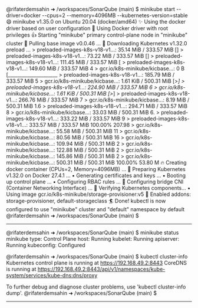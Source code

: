@rifaterdemsahin ➜ /workspaces/SonarQube (main) $ minikube start --driver=docker --cpus=2 --memory=4096MB --kubernetes-version=stable
😄  minikube v1.35.0 on Ubuntu 20.04 (docker/amd64)
✨  Using the docker driver based on user configuration
📌  Using Docker driver with root privileges
👍  Starting "minikube" primary control-plane node in "minikube" cluster
🚜  Pulling base image v0.0.46 ...
💾  Downloading Kubernetes v1.32.0 preload ...
    > preloaded-images-k8s-v18-v1...:  35.14 MiB / 333.57 MiB []     > preloaded-images-k8s-v18-v1...:  73.22 MiB / 333.57 MiB []     > preloaded-images-k8s-v18-v1...:  111.45 MiB / 333.57 MiB [     > preloaded-images-k8s-v18-v1...:  149.60 MiB / 333.57 MiB  4    > gcr.io/k8s-minikube/kicbase...:  0 B [_____________________    > preloaded-images-k8s-v18-v1...:  185.79 MiB / 333.57 MiB  5    > gcr.io/k8s-minikube/kicbase...:  1.61 KiB / 500.31 MiB [>_]    > preloaded-images-k8s-v18-v1...:  224.90 MiB / 333.57 MiB  6    > gcr.io/k8s-minikube/kicbase...:  1.61 KiB / 500.31 MiB [>_]    > preloaded-images-k8s-v18-v1...:  266.76 MiB / 333.57 MiB  7    > gcr.io/k8s-minikube/kicbase...:  8.19 MiB / 500.31 MiB  1.6    > preloaded-images-k8s-v18-v1...:  294.71 MiB / 333.57 MiB  8    > gcr.io/k8s-minikube/kicbase...:  33.03 MiB / 500.31 MiB  6.    > preloaded-images-k8s-v18-v1...:  333.22 MiB / 333.57 MiB  9    > preloaded-images-k8s-v18-v1...:  333.57 MiB / 333.57 MiB  100.00% 207.98 
    > gcr.io/k8s-minikube/kicbase...:  55.58 MiB / 500.31 MiB  11    > gcr.io/k8s-minikube/kicbase...:  80.56 MiB / 500.31 MiB  16    > gcr.io/k8s-minikube/kicbase...:  109.94 MiB / 500.31 MiB  2    > gcr.io/k8s-minikube/kicbase...:  122.88 MiB / 500.31 MiB  2    > gcr.io/k8s-minikube/kicbase...:  145.86 MiB / 500.31 MiB  2    > gcr.io/k8s-minikube/kicbase...:  500.31 MiB / 500.31 MiB  100.00% 53.80 M
🔥  Creating docker container (CPUs=2, Memory=4096MB) ...
🐳  Preparing Kubernetes v1.32.0 on Docker 27.4.1 ...
    ▪ Generating certificates and keys ...
    ▪ Booting up control plane ...
    ▪ Configuring RBAC rules ...
🔗  Configuring bridge CNI (Container Networking Interface) ...
🔎  Verifying Kubernetes components...
    ▪ Using image gcr.io/k8s-minikube/storage-provisioner:v5
🌟  Enabled addons: storage-provisioner, default-storageclass
🏄  Done! kubectl is now configured to use "minikube" cluster and "default" namespace by default
@rifaterdemsahin ➜ /workspaces/SonarQube (main) $ 

---

@rifaterdemsahin ➜ /workspaces/SonarQube (main) $ minikube status
minikube
type: Control Plane
host: Running
kubelet: Running
apiserver: Running
kubeconfig: Configured

@rifaterdemsahin ➜ /workspaces/SonarQube (main) $ kubectl cluster-info
Kubernetes control plane is running at https://192.168.49.2:8443
CoreDNS is running at https://192.168.49.2:8443/api/v1/namespaces/kube-system/services/kube-dns:dns/proxy

To further debug and diagnose cluster problems, use 'kubectl cluster-info dump'.
@rifaterdemsahin ➜ /workspaces/SonarQube (main) $ 

---
